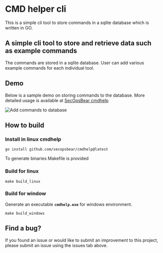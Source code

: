 # CMD helper cli

This is a simple cli tool to store commands in a sqlite database which is written in GO.   

## A simple cli tool to store and retrieve data such as example commands  

The commands are stored in a sqlite database. User can add various example commands for each individual tool. 

## Demo  

Below is a sample demo on storing commands to the database. More detailed usage is available at [SecOpsBear cmdhelp](https://secopsbear.com/tools/bear_tools/cmdhelp) 

![Add commands to database](https://secopsbear.com/assets/images/cmdhelp-add-ae8a088a089b900d405849930cbe7bc1.gif)  

## How to build   

### Install in linux cmdhelp

```console
go install github.com/secopsbear/cmdhelp@latest
```

To generate binaries Makefile is provided

### Build for linux

```console
make build_linux
```

### Build for window

Generate an executable **`cmdhelp.exe`** for windows environment.   

```console
make build_windows
```


## Find a bug?

If you found an issue or would like to submit an improvement to this project, please submit an issue using the issues tab above.